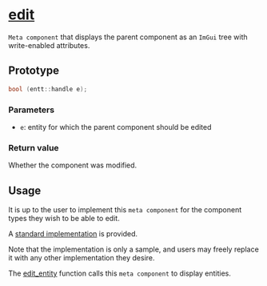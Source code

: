 # [edit](edit.hpp)

`Meta component` that displays the parent component as an `ImGui` tree with write-enabled attributes.

## Prototype

```cpp
bool (entt::handle e);
```

### Parameters

* `e`: entity for which the parent component should be edited

### Return value

Whether the component was modified.

## Usage

It is up to the user to implement this `meta component` for the component types they wish to be able to edit.

A [standard implementation](../helpers/impl/edit.md) is provided.

Note that the implementation is only a sample, and users may freely replace it with any other implementation they desire.

The [edit_entity](../../imgui/helpers/edit_entity.md) function calls this `meta component` to display entities.